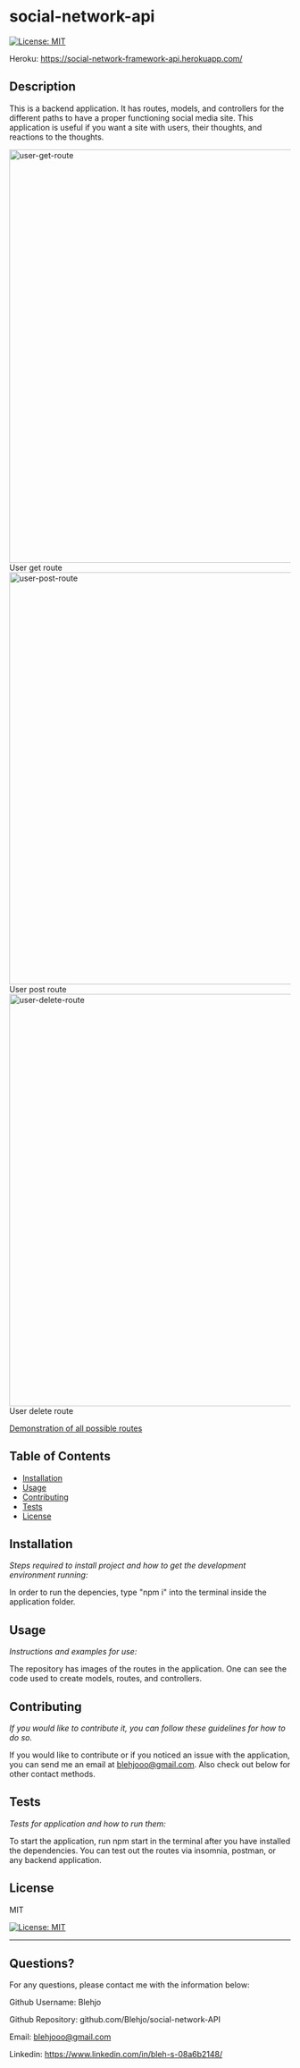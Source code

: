 # social-network-api
  [![License: MIT](https://img.shields.io/badge/License-MIT-yellow.svg)](https://opensource.org/licenses/MIT)
  
  Heroku: https://social-network-framework-api.herokuapp.com/
  
  
  ## Description 
  
  
  This is a backend application.  It has routes, models, and controllers for the different paths to have a proper functioning social media site.  This application is useful if you want a site with users, their thoughts, and reactions to the thoughts.
  
  <img width="739" alt="user-get-route" src="https://user-images.githubusercontent.com/89440573/157163685-bf93ae18-1732-4614-886c-28467534b39a.png">
User get route

<img width="737" alt="user-post-route" src="https://user-images.githubusercontent.com/89440573/157163704-dee65d89-5874-486a-bb62-c8bcb7ca091d.png">
User post route

<img width="737" alt="user-delete-route" src="https://user-images.githubusercontent.com/89440573/157163722-629a96f6-7642-4dbe-a506-ff7d238dec38.png">
User delete route

[Demonstration of all possible routes](https://watch.screencastify.com/v/6bgYf7rMuVY5xQvQ8WNf)
  
  ## Table of Contents
  * [Installation](#installation)
  * [Usage](#usage)
  * [Contributing](#contributing)
  * [Tests](#tests)
  * [License](#license)
  
  ## Installation
  
  *Steps required to install project and how to get the development environment running:*
  
  In order to run the depencies, type "npm i" into the terminal inside the application folder.
  
  ## Usage 
  
  *Instructions and examples for use:*
  
  The repository has images of the routes in the application.  One can see the code used to create models, routes, and controllers.
  
  ## Contributing
  
  *If you would like to contribute it, you can follow these guidelines for how to do so.*
  
  If you would like to contribute or if you noticed an issue with the application, you can send me an email at blehjooo@gmail.com.  Also check out below for other contact methods.
  
  ## Tests
  
  *Tests for application and how to run them:*
  
  To start the application, run npm start in the terminal after you have installed the dependencies. You can test out the routes via insomnia, postman, or any backend application.
  
  ## License
  
  
  MIT

  [![License: MIT](https://img.shields.io/badge/License-MIT-yellow.svg)](https://opensource.org/licenses/MIT)

  
  ---
  
  ## Questions?
  
  
  For any questions, please contact me with the information below:
  
  
  Github Username: Blehjo

  Github Repository: github.com/Blehjo/social-network-API

  Email: blehjooo@gmail.com

  Linkedin: https://www.linkedin.com/in/bleh-s-08a6b2148/

  
